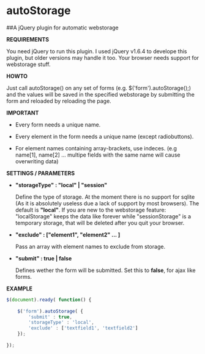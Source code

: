 autoStorage
===========
##A jQuery plugin for automatic webstorage

**REQUIREMENTS**

You need jQuery to run this plugin. I used jQuery v1.6.4 to develope this plugin, but older versions may handle it too. Your browser needs support for webstorage stuff.


**HOWTO**

Just call autoStorage() on any set of forms (e.g. $('form').autoStorage();) and the values will be saved in the specified webstorage by submitting the form and reloaded by reloading the page.


**IMPORTANT**

*	Every form needs a unique name.

*	Every element in the form needs a unique name (except radiobuttons).

*	For element names containing array-brackets, use indeces. (e.g name[1], name[2] ... multipe fields with the same name will cause overwriting data)


**SETTINGS / PARAMETERS**

*	**"storageType" : "local" | "session"**

	Define the type of storage. At the moment there is no support for sqlite (As it is absolutely useless due a lack of support by most browsers).
	The default is **"local"**. If you are new to the webstorage feature: "localStorage" keeps the data like forever while "sessionStorage" is a temporary storage, that will be deleted after you quit your browser.
	
*	**"exclude" : ["element1", "element2" ... ]**

	Pass an array with element names to exclude from storage.
	
*	**"submit" : true | false**

	Defines wether the form will be submitted. Set this to **false**, for ajax like forms.

	
**EXAMPLE**

```javascript
$(document).ready( function() {
	
	$('form').autoStorage( {
		'submit' : true,
		'storageType' : 'local',
		'exclude' : ['textfield1', 'textfield2']
	});
	
});
```